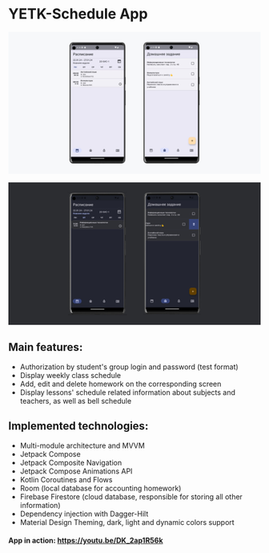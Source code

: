 

# YETK-Schedule App

![light_theme](https://github.com/RUD0MIR/YETK-schedule/blob/main/light%20theme.jpg)

![dark_theme](https://github.com/RUD0MIR/YETK-schedule/blob/main/dark%20theme.jpg)


## Main features:
- Authorization by student's group login and password (test format)
- Display weekly class schedule
- Add, edit and delete homework on the corresponding screen
- Display lessons' schedule related information about subjects and teachers, as well as bell schedule

## Implemented technologies:
- Multi-module architecture and MVVM
- Jetpack Compose
- Jetpack Composite Navigation
- Jetpack Compose Animations API
- Kotlin Coroutines and Flows
- Room (local database for accounting homework)
- Firebase Firestore (cloud database, responsible for storing all other information)
- Dependency injection with Dagger-Hilt
- Material Design Theming, dark, light and dynamic colors support

#### App in action: https://youtu.be/DK_2ap1R56k
